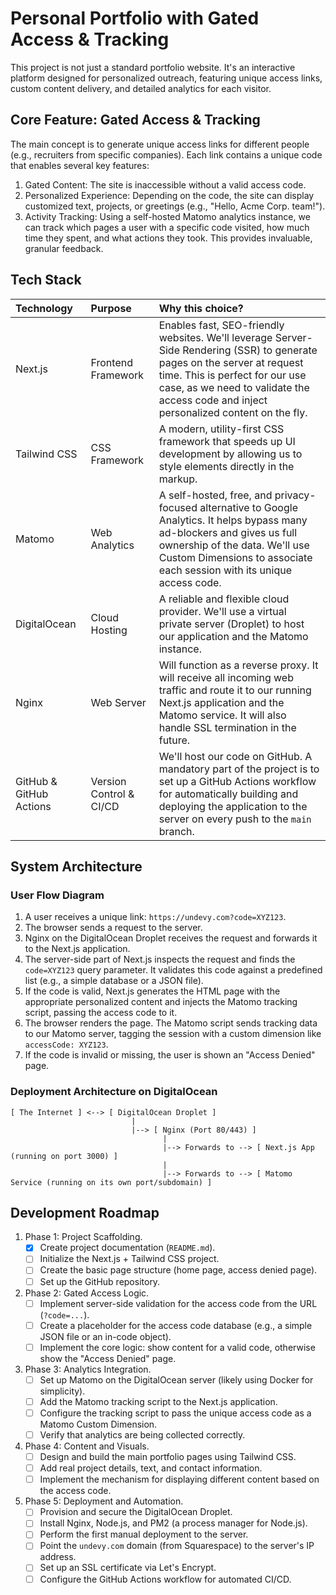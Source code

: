 # Personal Portfolio with Gated Access & Tracking

This project is not just a standard portfolio website. It's an interactive platform designed for personalized outreach, featuring unique access links, custom content delivery, and detailed analytics for each visitor.

## Core Feature: Gated Access & Tracking

The main concept is to generate unique access links for different people (e.g., recruiters from specific companies). Each link contains a unique code that enables several key features:

1.  Gated Content: The site is inaccessible without a valid access code.
2.  Personalized Experience: Depending on the code, the site can display customized text, projects, or greetings (e.g., "Hello, Acme Corp. team!").
3.  Activity Tracking: Using a self-hosted Matomo analytics instance, we can track which pages a user with a specific code visited, how much time they spent, and what actions they took. This provides invaluable, granular feedback.

## Tech Stack

| Technology | Purpose | Why this choice? |
| :--- | :--- | :--- |
| Next.js | Frontend Framework | Enables fast, SEO-friendly websites. We'll leverage Server-Side Rendering (SSR) to generate pages on the server at request time. This is perfect for our use case, as we need to validate the access code and inject personalized content on the fly. |
| Tailwind CSS | CSS Framework | A modern, utility-first CSS framework that speeds up UI development by allowing us to style elements directly in the markup. |
| Matomo | Web Analytics | A self-hosted, free, and privacy-focused alternative to Google Analytics. It helps bypass many ad-blockers and gives us full ownership of the data. We'll use Custom Dimensions to associate each session with its unique access code. |
| DigitalOcean | Cloud Hosting | A reliable and flexible cloud provider. We'll use a virtual private server (Droplet) to host our application and the Matomo instance. |
| Nginx | Web Server | Will function as a reverse proxy. It will receive all incoming web traffic and route it to our running Next.js application and the Matomo service. It will also handle SSL termination in the future. |
| GitHub & GitHub Actions | Version Control & CI/CD | We'll host our code on GitHub. A mandatory part of the project is to set up a GitHub Actions workflow for automatically building and deploying the application to the server on every push to the `main` branch. |

## System Architecture

### User Flow Diagram

1.  A user receives a unique link: `https://undevy.com?code=XYZ123`.
2.  The browser sends a request to the server.
3.  Nginx on the DigitalOcean Droplet receives the request and forwards it to the Next.js application.
4.  The server-side part of Next.js inspects the request and finds the `code=XYZ123` query parameter. It validates this code against a predefined list (e.g., a simple database or a JSON file).
5.  If the code is valid, Next.js generates the HTML page with the appropriate personalized content and injects the Matomo tracking script, passing the access code to it.
6.  The browser renders the page. The Matomo script sends tracking data to our Matomo server, tagging the session with a custom dimension like `accessCode: XYZ123`.
7.  If the code is invalid or missing, the user is shown an "Access Denied" page.

### Deployment Architecture on DigitalOcean

```
[ The Internet ] <--> [ DigitalOcean Droplet ]
                           |
                           |--> [ Nginx (Port 80/443) ]
                                  |
                                  |--> Forwards to --> [ Next.js App (running on port 3000) ]
                                  |
                                  |--> Forwards to --> [ Matomo Service (running on its own port/subdomain) ]
```

## Development Roadmap

1.  Phase 1: Project Scaffolding.
    *   [x] Create project documentation (`README.md`).
    *   [ ] Initialize the Next.js + Tailwind CSS project.
    *   [ ] Create the basic page structure (home page, access denied page).
    *   [ ] Set up the GitHub repository.

2.  Phase 2: Gated Access Logic.
    *   [ ] Implement server-side validation for the access code from the URL (`?code=...`).
    *   [ ] Create a placeholder for the access code database (e.g., a simple JSON file or an in-code object).
    *   [ ] Implement the core logic: show content for a valid code, otherwise show the "Access Denied" page.

3.  Phase 3: Analytics Integration.
    *   [ ] Set up Matomo on the DigitalOcean server (likely using Docker for simplicity).
    *   [ ] Add the Matomo tracking script to the Next.js application.
    *   [ ] Configure the tracking script to pass the unique access code as a Matomo Custom Dimension.
    *   [ ] Verify that analytics are being collected correctly.

4.  Phase 4: Content and Visuals.
    *   [ ] Design and build the main portfolio pages using Tailwind CSS.
    *   [ ] Add real project details, text, and contact information.
    *   [ ] Implement the mechanism for displaying different content based on the access code.

5.  Phase 5: Deployment and Automation.
    *   [ ] Provision and secure the DigitalOcean Droplet.
    *   [ ] Install Nginx, Node.js, and PM2 (a process manager for Node.js).
    *   [ ] Perform the first manual deployment to the server.
    *   [ ] Point the `undevy.com` domain (from Squarespace) to the server's IP address.
    *   [ ] Set up an SSL certificate via Let's Encrypt.
    *   [ ] Configure the GitHub Actions workflow for automated CI/CD.